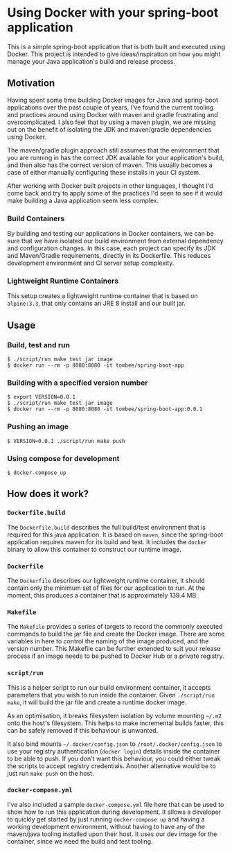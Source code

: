 # Using Docker with your spring-boot application

This is a simple spring-boot application that is both built and executed using Docker.  This project is intended to give ideas/inspiration on how you might manage your Java application's build and release process.

## Motivation

Having spent some time building Docker images for Java and spring-boot applications over the past couple of years, I've found the current tooling and practices around using Docker with maven and gradle frustrating and overcomplicated.  I also feel that by using a maven plugin, we are missing out on the benefit of isolating the JDK and maven/gradle dependencies using Docker.

The maven/gradle plugin approach still assumes that the environment that you are running in has the correct JDK available for your application's build, and then also has the correct version of maven.  This usually becomes a case of either manually configuring these installs in your CI system.

After working with Docker built projects in other languages, I thought I'd come back and try to apply some of the practices I'd seen to see if it would make building a Java application seem less complex.

### Build Containers

By building and testing our applications in Docker containers, we can be sure that we have isolated our build environment from external dependency and configuration changes.  In this case, each project can specify its JDK and Maven/Gradle requirements, directly in its Dockerfile.  This reduces development environment and CI server setup complexity.


### Lightweight Runtime Containers

This setup creates a lightweight runtime container that is based on `alpine:3.3`, that only contains an JRE 8 install and our built jar.

## Usage

### Build, test and run

```shell
$ ./script/run make test jar image
$ docker run --rm -p 8080:8080 -it tombee/spring-boot-app
```

### Building with a specified version number

```shell
$ export VERSION=0.0.1
$ ./script/run make test jar image
$ docker run --rm -p 8080:8080 -it tombee/spring-boot-app:0.0.1
```

### Pushing an image

```shell
$ VERSION=0.0.1 ./script/run make push
```

### Using compose for development

```shell
$ docker-compose up
```

## How does it work?

### `Dockerfile.build`

The `Dockerfile.build` describes the full build/test environment that is required for this java application.  It is based on `maven`, since the spring-boot application requires maven for its build and test.  It includes the `docker` binary to allow this container to construct our runtime image.

### `Dockerfile`

The `Dockerfile` describes our lightweight runtime container, it should contain only the minimum set of files for our application to run.  At the moment, this produces a container that is approximately 139.4 MB.

### `Makefile`

The `Makefile` provides a series of targets to record the commonly executed commands to build the jar file and create the Docker image.  There are some variables in here to control the naming of the image produced, and the version number.  This Makefile can be further extended to suit your release process if an image needs to be pushed to Docker Hub or a private registry.

### `script/run`

This is a helper script to run our build environment container, it accepts parameters that you wish to run inside the container.  Given `./script/run make`, it will build the jar file and create a runtime docker image.

As an optimisation, it breaks filesystem isolation by volume mounting `~/.m2` onto the host's filesystem.  This helps to make incremental builds faster, this can be safely removed if this behaviour is unwanted.

It also bind mounts `~/.docker/config.json` to `/root/.docker/config.json` to use your registry authentication (`docker login`) details inside the container to be able to push.  If you don't want this behaviour, you could either tweak the scripts to accept registry credentials.  Another alternative would be to just run `make push` on the host.

### `docker-compose.yml`

I've also included a sample `docker-compose.yml` file here that can be used to show how to run this application during development.  It allows a developer to quickly get started by just running `docker-compose up` and having a working development environment, without having to have any of the maven/java tooling installed upon their host.  It uses our dev image for the container, since we need the build and test tooling.
